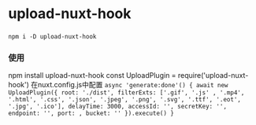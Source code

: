 # upload-nuxt-hook

###
`npm i -D upload-nuxt-hook`

### 使用
npm install upload-nuxt-hook
const UploadPlugin = require('upload-nuxt-hook')
在nuxt.config.js中配置
`
async 'generate:done'() {
     await new UploadPlugin({
       root: './dist',
       filterExts: ['.gif', '.js' , '.mp4', '.html', '.css', '.json', '.jpeg', '.png', '.svg', '.ttf', '.eot', '.jpg', '.ico'],
       delayTime: 3000,
       accessId: '',
       secretKey: '',
       endpoint: '',
       port: ,
       bucket: ''
     }).execute()
    }
`
